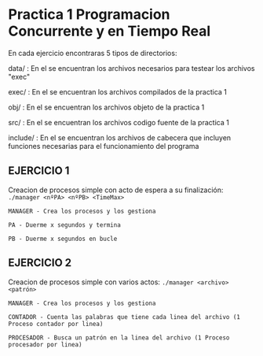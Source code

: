 Practica 1 Programacion Concurrente y en Tiempo Real
====================================================

En cada ejercicio encontraras 5 tipos de directorios:

data/ :
En el se encuentran los archivos necesarios para testear los archivos "exec"

exec/ :
En el se encuentran los archivos compilados de la practica 1

obj/  :
En el se encuentran los archivos objeto de la practica 1

src/ :
En el se encuentran los archivos codigo fuente de la practica 1

include/ :
En el se encuentran los archivos de cabecera que incluyen funciones necesarias para el funcionamiento del programa

EJERCICIO 1
---------
Creacion de procesos simple con acto de espera a su finalización: `./manager <nºPA> <nºPB> <TimeMax>`
  
  `MANAGER - Crea los procesos y los gestiona`
  
  `PA - Duerme x segundos y termina`
  
  `PB - Duerme x segundos en bucle`

EJERCICIO 2
--------
Creacion de procesos simple con varios actos: `./manager <archivo> <patrón>`
  
  `MANAGER - Crea los procesos y los gestiona`
  
  `CONTADOR - Cuenta las palabras que tiene cada linea del archivo (1 Proceso contador por linea)`
  
  `PROCESADOR - Busca un patrón en la linea del archivo (1 Proceso procesador por linea)`
  
